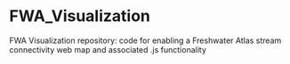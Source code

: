# FWA_Visualization
FWA Visualization repository: code for enabling a Freshwater Atlas stream connectivity web map and associated .js functionality
